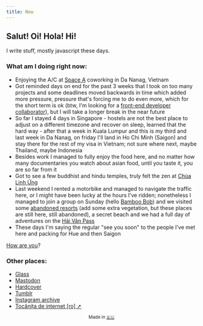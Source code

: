 ```yaml
---
title: Now
---
```


## Salut! Oi! Hola! Hi!

I write stuff, mostly javascript these days.

### What am I doing right **now**:

- Enjoying the A/C at [Space A](https://spacea-danang.com/coworking-space-in-danang/) coworking in Da Nanag, Vietnam
- Got reminded days on end for the past 3 weeks that I took on too many projects and some deadlines moved backwards in time which added more pressure, pressure that's forcing me to do even more, which for the short term is ok (btw, I'm looking for a [front-end developer collaborator](https://websquad.ro/collaborator.html)), but I will take a longer break in the near future
- So far I stayed 4 days in Singapore - hostels are not the best place to adjust on a different timezone and recover on sleep, learned that the hard way - after that a week in Kuala Lumpur and this is my third and last week in Da Nanag, on friday I'll land in Ho Chi Minh (Saigon) and stay there for the rest of my visa in Vietnam; not sure where next, maybe Thailand, maybe Indonesia
- Besides work I managed to fully enjoy the food here, and no matter how many documentaries you watch about asian food, until you taste it, you are so far from it
- Got to see a few buddhist and hindu temples, truly felt the zen at [Chùa Linh Ứng](https://goo.gl/maps/DKvrnEJptf5cdX2XA)
- Last weekend I rented a motorbike and managed to navigate the traffic here, or I might have been lucky at the hours I've ridden; nonetheless I managed to join a group on Sunday (hello [Bamboo Bob](https://bamboo-bob.com/)) and we visited some [abandoned resorts](https://wanderingasianguy.com/2013/12/13/no-vacancies-abandoned-resorts-and-projects-in-da-nang-vietnam/) (add some extra vegetation, but these places are still here, still abandoned), a secret beach and we had a full day of adventures on the [Hải Vân Pass](https://www.wikiwand.com/en/H%E1%BA%A3i_V%C3%A2n_Pass)
- These days I'm saying the regular "see you soon" to the people I've met here and packing for Hue and then Saigon

[How are you](mailto:vlad@nsu.ro?subject=Hey%2C%20I%20am%20...)?

### Other places:
- [Glass](https://glass.photo/nvm)
- [Mastodon](https://mastodon.green/@vlad/)
- [Hardcover](https://hardcover.app/vlad)
- [Tumblr](https://owltakestime.tumblr.com/)
- [Instagram archive](/camera/archive.html)
- [Tocănița de internet [ro] ➚](https://tocanita.substack.com/)

<sub style="text-align: center; display: block;">Made in [🇪🇺](/then/)</sub>
